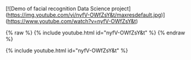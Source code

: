 [![Demo of facial recognition Data Science project]
(https://img.youtube.com/vi/nyfV-OWfZsY&t/maxresdefault.jpg)]
(https://www.youtube.com/watch?v=nyfV-OWfZsY&t)

{% raw %} {% include youtube.html id="nyfV-OWfZsY&t" %}
{% endraw %}

{% include youtube.html id="nyfV-OWfZsY&t" %}
